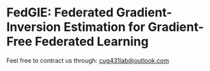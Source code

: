 # FedGIE: Federated Gradient-Inversion Estimation for Gradient-Free Federated Learning








Feel free to contract us through: cug431lab@outlook.com
